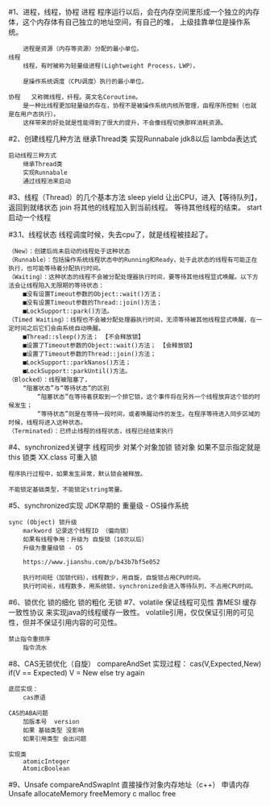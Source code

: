 #1、进程，线程，协程
    进程 
        程序运行以后，会在内存空间里形成一个独立的内存体，这个内存体有自己独立的地址空间，有自己的堆，
        上级挂靠单位是操作系统。
        
        进程是资源（内存等资源）分配的最小单位。
    线程
        线程，有时被称为轻量级进程(Lightweight Process，LWP），
        
        是操作系统调度（CPU调度）执行的最小单位。
        
    协程   又称微线程，纤程。英文名Coroutine。
        是一种比线程更加轻量级的存在，协程不是被操作系统内核所管理，由程序所控制（也就是在用户态执行）。
        这样带来的好处就是性能得到了很大的提升，不会像线程切换那样消耗资源。
#2、创建线程几种方法
    继承Thread类
    实现Runnabale
    jdk8以后 lambda表达式
    
    启动线程三种方式
        继承Thread类
        实现Runnabale
        通过线程池来启动
#3、线程（Thread）的几个基本方法
    sleep
    yield
        让出CPU，进入【等待队列】，返回到就绪状态
    join
        将其他的线程加入到当前线程。
        等待其他线程的结束。
    start
        启动一个线程
        
#3.1、线程状态
     线程调度时候，失去cpu了，就是线程被挂起了。
     
    （New）：创建后尚未启动的线程处于这种状态
    （Runnable）：包括操作系统线程状态中的Running和Ready，处于此状态的线程有可能正在执行，也可能等待着分配执行时间。
    （Waiting）：这种状态的线程不会被分配处理器执行时间，要等待其他线程显式唤醒。以下方法会让线程陷入无限期的等待状态：
        ■没有设置Timeout参数的Object::wait()方法；
        ■没有设置Timeout参数的Thread::join()方法；
        ■LockSupport::park()方法。
    （Timed Waiting）：线程也不会被分配处理器执行时间，无须等待被其他线程显式唤醒，在一定时间之后它们会由系统自动唤醒。
        ■Thread::sleep()方法； 【不会释放锁】
        ■设置了Timeout参数的Object::wait()方法； 【会释放锁】
        ■设置了Timeout参数的Thread::join()方法；
        ■LockSupport::parkNanos()方法；
        ■LockSupport::parkUntil()方法。
    （Blocked）：线程被阻塞了， 
        “阻塞状态”与“等待状态”的区别
            “阻塞状态”在等待着获取到一个排它锁，这个事件将在另外一个线程放弃这个锁的时候发生；
            “等待状态”则是在等待一段时间，或者唤醒动作的发生。在程序等待进入同步区域的时候，线程将进入这种状态。
    （Terminated）：已终止线程的线程状态，线程已经结束执行
#4、synchronized关键字
    线程同步
        对某个对象加锁
            锁对象 如果不显示指定就是this
            锁类   XX.class
    可重入锁
    
    程序执行过程中，如果发生异常，默认锁会被释放。
    
    不能锁定基础类型，不能锁定string常量。
#5、synchronized实现
    JDK早期的 重量级 - OS操作系统
    
    sync (Object) 锁升级
        markword 记录这个线程ID （偏向锁）
        如果有线程争用：升级为 自旋锁（10次以后）
        升级为重量级锁 - OS
        
        https://www.jianshu.com/p/b43b7bf5e052
    
        执行时间短（加锁代码），线程数少，用自旋，自旋锁占用CPU时间。
        执行时间长，线程数多，用系统锁，synchronized会进入等待队列，不占用CPU时间。
#6、锁优化
    锁的细化
    锁的粗化
    无锁
#7、volatile
    保证线程可见性
        靠MESI 缓存一致性协议 来实现java的线程缓存一致性。
        volatile引用，仅仅保证引用的可见性，但并不保证引用内容的可见性。
        
    禁止指令重排序
        指令流水    
#8、CAS无锁优化（自旋）  compareAndSet
    实现过程：
        cas(V,Expected,New)
        if(V == Expected)
            V = New
        else
            try again
        
    底层实现：
        cas原语
    
    CAS的ABA问题
        加版本号  version
        如果 基础类型 没影响
        如果引用类型 会出问题
    
    实现类
        atomicInteger
        AtomicBoolean
#9、Unsafe
    compareAndSwapInt
    直接操作对象内存地址（c++）
    申请内存
        Unsafe
            allocateMemory 
            freeMemory
        c 
            malloc 
            free
        

    
